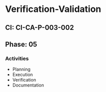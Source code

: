 # Verification-Validation

## CI: CI-CA-P-003-002
## Phase: 05

### Activities
- Planning
- Execution
- Verification
- Documentation
